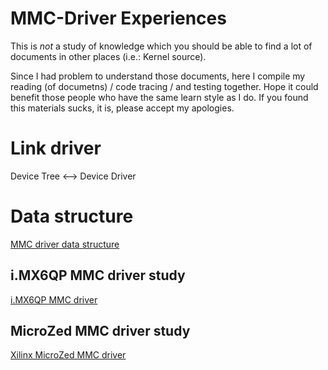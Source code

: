 # MMC-Driver Experiences
This is *not* a study of knowledge which you should be able to find a lot of documents in other places (i.e.: Kernel source).

Since I had problem to understand those documents, here I compile my reading (of documetns) / code tracing / and testing together. Hope it could benefit those people who have the same learn style as I do. If you found this materials sucks, it is, please accept my apologies.

# Link driver
Device Tree <--> Device Driver

# Data structure
[MMC driver data structure](MMC_DataStructure.md)

## i.MX6QP MMC driver study
[i.MX6QP MMC driver](iMX6QP/README.md)

## MicroZed MMC driver study
[Xilinx MicroZed MMC driver](microzed/README.md)

